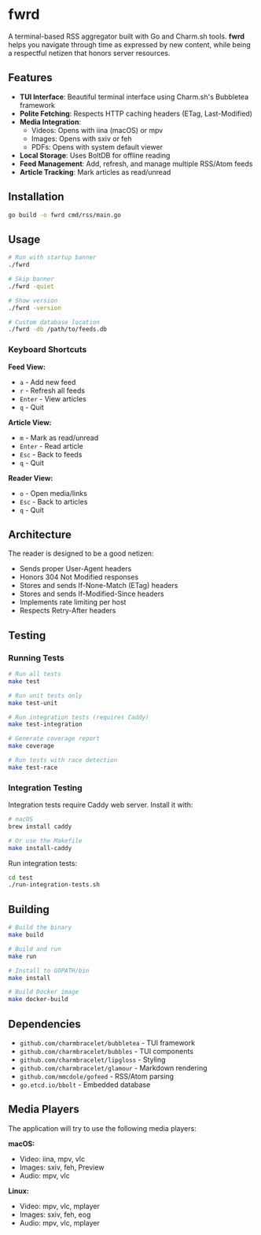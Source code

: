 # fwrd

A terminal-based RSS aggregator built with Go and Charm.sh tools. **fwrd** helps you navigate through time as expressed by new content, while being a respectful netizen that honors server resources.

## Features

- **TUI Interface**: Beautiful terminal interface using Charm.sh's Bubbletea framework
- **Polite Fetching**: Respects HTTP caching headers (ETag, Last-Modified)
- **Media Integration**: 
  - Videos: Opens with iina (macOS) or mpv
  - Images: Opens with sxiv or feh
  - PDFs: Opens with system default viewer
- **Local Storage**: Uses BoltDB for offline reading
- **Feed Management**: Add, refresh, and manage multiple RSS/Atom feeds
- **Article Tracking**: Mark articles as read/unread

## Installation

```bash
go build -o fwrd cmd/rss/main.go
```

## Usage

```bash
# Run with startup banner
./fwrd

# Skip banner
./fwrd -quiet

# Show version
./fwrd -version

# Custom database location
./fwrd -db /path/to/feeds.db
```

### Keyboard Shortcuts

**Feed View:**
- `a` - Add new feed
- `r` - Refresh all feeds
- `Enter` - View articles
- `q` - Quit

**Article View:**
- `m` - Mark as read/unread
- `Enter` - Read article
- `Esc` - Back to feeds
- `q` - Quit

**Reader View:**
- `o` - Open media/links
- `Esc` - Back to articles
- `q` - Quit

## Architecture

The reader is designed to be a good netizen:
- Sends proper User-Agent headers
- Honors 304 Not Modified responses
- Stores and sends If-None-Match (ETag) headers
- Stores and sends If-Modified-Since headers
- Implements rate limiting per host
- Respects Retry-After headers

## Testing

### Running Tests

```bash
# Run all tests
make test

# Run unit tests only
make test-unit

# Run integration tests (requires Caddy)
make test-integration

# Generate coverage report
make coverage

# Run tests with race detection
make test-race
```

### Integration Testing

Integration tests require Caddy web server. Install it with:

```bash
# macOS
brew install caddy

# Or use the Makefile
make install-caddy
```

Run integration tests:

```bash
cd test
./run-integration-tests.sh
```

## Building

```bash
# Build the binary
make build

# Build and run
make run

# Install to GOPATH/bin
make install

# Build Docker image
make docker-build
```

## Dependencies

- `github.com/charmbracelet/bubbletea` - TUI framework
- `github.com/charmbracelet/bubbles` - TUI components
- `github.com/charmbracelet/lipgloss` - Styling
- `github.com/charmbracelet/glamour` - Markdown rendering
- `github.com/mmcdole/gofeed` - RSS/Atom parsing
- `go.etcd.io/bbolt` - Embedded database

## Media Players

The application will try to use the following media players:

**macOS:**
- Video: iina, mpv, vlc
- Images: sxiv, feh, Preview
- Audio: mpv, vlc

**Linux:**
- Video: mpv, vlc, mplayer
- Images: sxiv, feh, eog
- Audio: mpv, vlc, mplayer